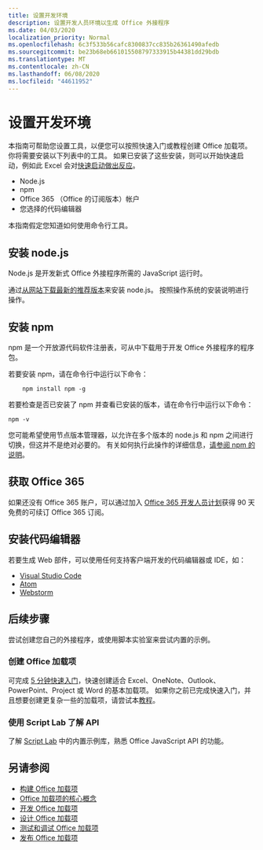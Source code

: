 ```yaml
---
title: 设置开发环境
description: 设置开发人员环境以生成 Office 外接程序
ms.date: 04/03/2020
localization_priority: Normal
ms.openlocfilehash: 6c3f533b56cafc8300837cc835b26361490afedb
ms.sourcegitcommit: be23b68eb661015508797333915b44381dd29bdb
ms.translationtype: MT
ms.contentlocale: zh-CN
ms.lasthandoff: 06/08/2020
ms.locfileid: "44611952"
---
```

# <a name="set-up-your-development-environment"></a>设置开发环境

本指南可帮助您设置工具，以便您可以按照快速入门或教程创建 Office 加载项。 你将需要安装以下列表中的工具。 如果已安装了这些安装，则可以开始快速启动，例如此 Excel 会对[快速启动做出反应](../quickstarts/excel-quickstart-react.md)。

- Node.js
- npm
- Office 365 （Office 的订阅版本）帐户
- 您选择的代码编辑器

本指南假定您知道如何使用命令行工具。 

## <a name="install-nodejs"></a>安装 node.js

Node.js 是开发新式 Office 外接程序所需的 JavaScript 运行时。

通过[从网站下载最新的推荐版本](https://nodejs.org)来安装 node.js。 按照操作系统的安装说明进行操作。

## <a name="install-npm"></a>安装 npm

npm 是一个开放源代码软件注册表，可从中下载用于开发 Office 外接程序的程序包。

若要安装 npm，请在命令行中运行以下命令：

```command&nbsp;line
    npm install npm -g
```

若要检查是否已安装了 npm 并查看已安装的版本，请在命令行中运行以下命令：

```command&nbsp;line
npm -v
```

您可能希望使用节点版本管理器，以允许在多个版本的 node.js 和 npm 之间进行切换，但这并不是绝对必要的。 有关如何执行此操作的详细信息，[请参阅 npm 的说明](https://docs.npmjs.com/downloading-and-installing-node-js-and-npm)。

## <a name="get-office-365"></a>获取 Office 365

如果还没有 Office 365 账户，可以通过加入 [Office 365 开发人员计划](https://developer.microsoft.com/office/dev-program)获得 90 天免费的可续订 Office 365 订阅。

## <a name="install-a-code-editor"></a>安装代码编辑器

若要生成 Web 部件，可以使用任何支持客户端开发的代码编辑器或 IDE，如：

- [Visual Studio Code](https://code.visualstudio.com/)
- [Atom](https://atom.io)
- [Webstorm](https://www.jetbrains.com/webstorm)

## <a name="next-steps"></a>后续步骤

尝试创建您自己的外接程序，或使用脚本实验室来尝试内置的示例。

### <a name="create-an-office-add-in"></a>创建 Office 加载项

可完成 [5 分钟快速入门](../index.md)，快速创建适合 Excel、OneNote、Outlook、PowerPoint、Project 或 Word 的基本加载项。 如果你之前已完成快速入门，并且想要创建更复杂一些的加载项，请尝试本[教程](../index.md)。

### <a name="explore-the-apis-with-script-lab"></a>使用 Script Lab 了解 API

了解 [Script Lab](explore-with-script-lab.md) 中的内置示例库，熟悉 Office JavaScript API 的功能。

## <a name="see-also"></a>另请参阅

- [构建 Office 加载项](../overview/office-add-ins-fundamentals.md)
- [Office 加载项的核心概念](../overview/core-concepts-office-add-ins.md)
- [开发 Office 加载项](../develop/develop-overview.md)
- [设计 Office 加载项](../design/add-in-design.md)
- [测试和调试 Office 加载项](../testing/test-debug-office-add-ins.md)
- [发布 Office 加载项](../publish/publish.md)
